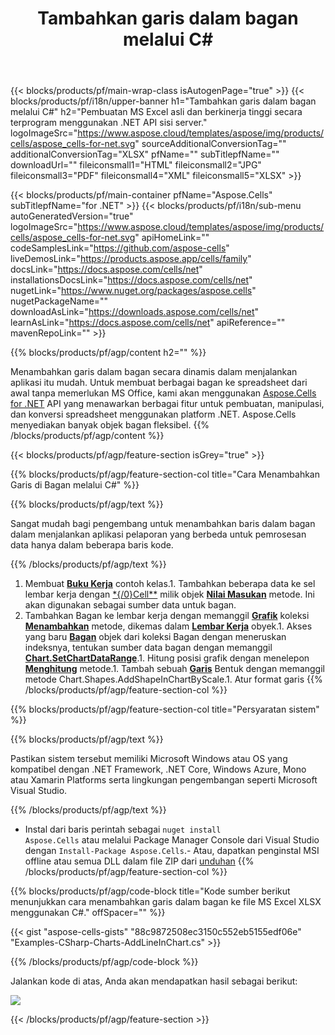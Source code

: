 ﻿---
title: Tambahkan garis dalam bagan melalui C# 
url: /id/net/add-line-in-chart/ 
description: C# Contoh kode untuk menambahkan garis dalam bagan ke Excel menggunakan .NET Pustaka. Gunakan kode ini untuk menambahkan garis dalam bagan ke MS Excel dalam VB.NET, Asp.NET atau aplikasi berbasis .NET apa pun.
---
{{< blocks/products/pf/main-wrap-class isAutogenPage="true" >}}
{{< blocks/products/pf/i18n/upper-banner h1="Tambahkan garis dalam bagan melalui C#" h2="Pembuatan MS Excel asli dan berkinerja tinggi secara terprogram menggunakan .NET API sisi server." logoImageSrc="https://www.aspose.cloud/templates/aspose/img/products/cells/aspose_cells-for-net.svg" sourceAdditionalConversionTag="" additionalConversionTag="XLSX" pfName="" subTitlepfName="" downloadUrl="" fileiconsmall1="HTML" fileiconsmall2="JPG" fileiconsmall3="PDF" fileiconsmall4="XML" fileiconsmall5="XLSX" >}}

{{< blocks/products/pf/main-container pfName="Aspose.Cells" subTitlepfName="for .NET" >}}
{{< blocks/products/pf/i18n/sub-menu autoGeneratedVersion="true" logoImageSrc="https://www.aspose.cloud/templates/aspose/img/products/cells/aspose_cells-for-net.svg" apiHomeLink="" codeSamplesLink="https://github.com/aspose-cells" liveDemosLink="https://products.aspose.app/cells/family" docsLink="https://docs.aspose.com/cells/net" installationsDocsLink="https://docs.aspose.com/cells/net" nugetLink="https://www.nuget.org/packages/aspose.cells" nugetPackageName="" downloadAsLink="https://downloads.aspose.com/cells/net" learnAsLink="https://docs.aspose.com/cells/net" apiReference="" mavenRepoLink="" >}}

{{% blocks/products/pf/agp/content h2="" %}}

Menambahkan garis dalam bagan secara dinamis dalam menjalankan aplikasi itu mudah. Untuk membuat berbagai bagan ke spreadsheet dari awal tanpa memerlukan MS Office, kami akan menggunakan [Aspose.Cells for .NET](https://products.aspose.com/cells/net)  API yang menawarkan berbagai fitur untuk pembuatan, manipulasi, dan konversi spreadsheet menggunakan platform .NET. Aspose.Cells menyediakan banyak objek bagan fleksibel.
{{% /blocks/products/pf/agp/content %}}

{{< blocks/products/pf/agp/feature-section isGrey="true" >}}

{{% blocks/products/pf/agp/feature-section-col title="Cara Menambahkan Garis di Bagan melalui C#" %}}

{{% blocks/products/pf/agp/text %}}

 Sangat mudah bagi pengembang untuk menambahkan baris dalam bagan dalam menjalankan aplikasi pelaporan yang berbeda untuk pemrosesan data hanya dalam beberapa baris kode.

{{% /blocks/products/pf/agp/text %}}

1. Membuat [**Buku Kerja**](https://apireference.aspose.com/cells/net/aspose.cells/workbook) contoh kelas.1. Tambahkan beberapa data ke sel lembar kerja dengan [*{/0}Cell**](https://apireference.aspose.com/cells/net/aspose.cells/cell) milik objek [**Nilai Masukan**](https://apireference.aspose.com/cells/net/aspose.cells/cell/methods/putvalue/index) metode.   Ini akan digunakan sebagai sumber data untuk bagan.
1. Tambahkan Bagan ke lembar kerja dengan memanggil [**Grafik**](https://apireference.aspose.com/cells/net/aspose.cells.charts/chartcollection) koleksi [**Menambahkan**](https://apireference.aspose.com/cells/net/aspose.cells.charts/chartcollection/methods/add) metode, dikemas dalam [**Lembar Kerja**](https://apireference.aspose.com/cells/net/aspose.cells/worksheet) obyek.1. Akses yang baru [**Bagan**](https://apireference.aspose.com/cells/net/aspose.cells.charts/chart) objek dari koleksi Bagan dengan meneruskan indeksnya, tentukan sumber data bagan dengan memanggil [**Chart.SetChartDataRange**](https://https://apireference.aspose.com/cells/net/aspose.cells.charts/chart/methods/setchartdatarange).1. Hitung posisi grafik dengan menelepon [**Menghitung**](https://https://apireference.aspose.com/cells/net/aspose.cells.charts/chart/methods/Calculate) metode.1. Tambah sebuah [**Garis**](https://apireference.aspose.com/cells/net/aspose.cells.drawing/shape/properties/msodrawingtype) Bentuk dengan memanggil metode Chart.Shapes.AddShapeInChartByScale.1. Atur format garis
{{% /blocks/products/pf/agp/feature-section-col %}}

{{% blocks/products/pf/agp/feature-section-col title="Persyaratan sistem" %}}

{{% blocks/products/pf/agp/text %}}

 Pastikan sistem tersebut memiliki Microsoft Windows atau OS yang kompatibel dengan .NET Framework, .NET Core, Windows Azure, Mono atau Xamarin Platforms serta lingkungan pengembangan seperti Microsoft Visual Studio. 

{{% /blocks/products/pf/agp/text %}}

- Instal dari baris perintah sebagai <code>nuget install Aspose.Cells</code> atau melalui Package Manager Console dari Visual Studio dengan <code>Install-Package Aspose.Cells</code>.- Atau, dapatkan penginstal MSI offline atau semua DLL dalam file ZIP dari <a href="https://downloads.aspose.com/cells/net">unduhan</a>
{{% /blocks/products/pf/agp/feature-section-col %}}

{{% blocks/products/pf/agp/code-block title="Kode sumber berikut menunjukkan cara menambahkan garis dalam bagan ke file MS Excel XLSX menggunakan C#." offSpacer="" %}}

{{< gist "aspose-cells-gists" "88c9872508ec3150c552eb5155edf06e" "Examples-CSharp-Charts-AddLineInChart.cs" >}}

{{% /blocks/products/pf/agp/code-block %}}

Jalankan kode di atas, Anda akan mendapatkan hasil sebagai berikut:

![](line-in-chart.png)

{{< /blocks/products/pf/agp/feature-section >}}


<!-- aboutfile Starts -->
